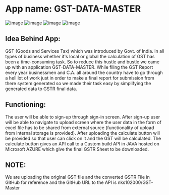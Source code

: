# App name: GST-DATA-MASTER
![image](https://user-images.githubusercontent.com/61933492/124656265-9501ae80-debe-11eb-98f8-2ef8de93bdc2.png)
![image](https://user-images.githubusercontent.com/61933492/124656337-b19de680-debe-11eb-9a40-e4c79aeb0239.png)
![image](https://user-images.githubusercontent.com/61933492/124656433-d1cda580-debe-11eb-8a95-7452e4e3d293.png)
![image](https://user-images.githubusercontent.com/61933492/124656462-deea9480-debe-11eb-8f9f-934ff6a06f7a.png)

## Idea Behind App:
GST (Goods and Services Tax) which was introduced by Govt. of India. In all types of business whether it's local or global the calculation of GST has been a time-consuming task. So to reduce this hustle and bustle we came up with an application GST-DATA-MASTER.
While filing the GST Report every year businessmen and C.A. all around the country have to go through a hell lot of work just in order to make a final report for submission from there system generated so we made their task easy by simplifying the generated data to GSTR final data.
## Functioning:
The user will be able to sign-up through sign-in screen. After sign-up user will be able to navigate to upload screen where the user data in the form of excel file has to be shared from external source (functionality of upload from internal storage is provided). After uploading the calculate button will be provided so that user can click on it and the GST will be calculated. The calculate button gives an API call to a Custom build API in JAVA hosted on Microsoft AZURE which give the final GSTR Sheet to be downloaded. 


## NOTE:
We are uploading the original GST file and the converted GSTR File in GitHub for reference and the GitHub URL to the API is nks102000/GST-Master

